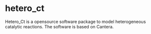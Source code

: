# hetero_ct
Hetero_Ct is a opensource software package to model heterogeneous catalytic reactions. The software is based on Cantera.
